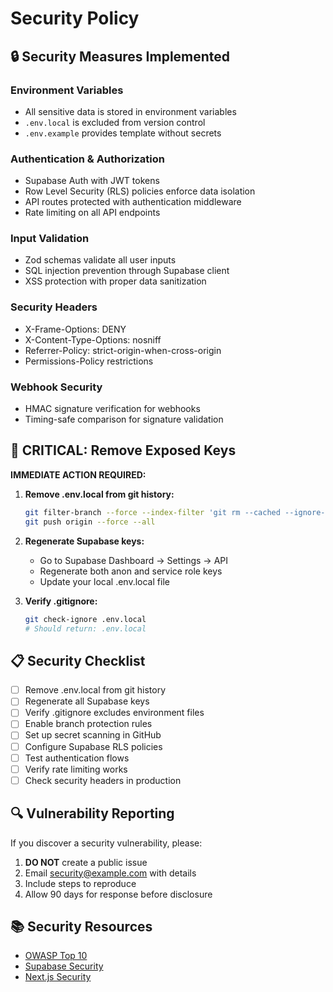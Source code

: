 # Security Policy

## 🔒 Security Measures Implemented

### Environment Variables

- All sensitive data is stored in environment variables
- `.env.local` is excluded from version control
- `.env.example` provides template without secrets

### Authentication & Authorization

- Supabase Auth with JWT tokens
- Row Level Security (RLS) policies enforce data isolation
- API routes protected with authentication middleware
- Rate limiting on all API endpoints

### Input Validation

- Zod schemas validate all user inputs
- SQL injection prevention through Supabase client
- XSS protection with proper data sanitization

### Security Headers

- X-Frame-Options: DENY
- X-Content-Type-Options: nosniff
- Referrer-Policy: strict-origin-when-cross-origin
- Permissions-Policy restrictions

### Webhook Security

- HMAC signature verification for webhooks
- Timing-safe comparison for signature validation

## 🚨 CRITICAL: Remove Exposed Keys

**IMMEDIATE ACTION REQUIRED:**

1. **Remove .env.local from git history:**

   ```bash
   git filter-branch --force --index-filter 'git rm --cached --ignore-unmatch .env.local' --prune-empty --tag-name-filter cat -- --all
   git push origin --force --all
   ```

2. **Regenerate Supabase keys:**
   - Go to Supabase Dashboard → Settings → API
   - Regenerate both anon and service role keys
   - Update your local .env.local file

3. **Verify .gitignore:**
   ```bash
   git check-ignore .env.local
   # Should return: .env.local
   ```

## 📋 Security Checklist

- [ ] Remove .env.local from git history
- [ ] Regenerate all Supabase keys
- [ ] Verify .gitignore excludes environment files
- [ ] Enable branch protection rules
- [ ] Set up secret scanning in GitHub
- [ ] Configure Supabase RLS policies
- [ ] Test authentication flows
- [ ] Verify rate limiting works
- [ ] Check security headers in production

## 🔍 Vulnerability Reporting

If you discover a security vulnerability, please:

1. **DO NOT** create a public issue
2. Email security@example.com with details
3. Include steps to reproduce
4. Allow 90 days for response before disclosure

## 📚 Security Resources

- [OWASP Top 10](https://owasp.org/www-project-top-ten/)
- [Supabase Security](https://supabase.com/docs/guides/auth/row-level-security)
- [Next.js Security](https://nextjs.org/docs/advanced-features/security-headers)
